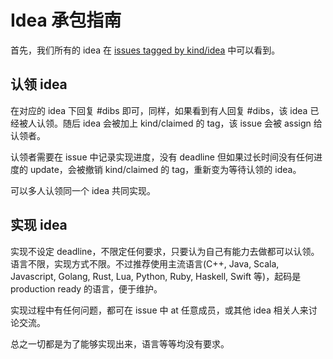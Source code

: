 # Idea 承包指南

首先，我们所有的 idea 在 [issues tagged by kind/idea](https://github.com/dyweb/mos/issues?utf8=%E2%9C%93&q=is%3Aissue%20label%3Akind%2Fidea%20) 中可以看到。

## 认领 idea

在对应的 idea 下回复 #dibs 即可，同样，如果看到有人回复 #dibs，该 idea 已经被人认领。随后 idea 会被加上 kind/claimed 的 tag，该 issue 会被 assign 给认领者。

认领者需要在 issue 中记录实现进度，没有 deadline 但如果过长时间没有任何进度的 update，会被撤销 kind/claimed 的 tag，重新变为等待认领的 idea。

可以多人认领同一个 idea 共同实现。

## 实现 idea

实现不设定 deadline，不限定任何要求，只要认为自己有能力去做都可以认领。语言不限，实现方式不限。不过推荐使用主流语言(C++, Java, Scala, Javascript, Golang, Rust, Lua, Python, Ruby, Haskell, Swift 等)，起码是 production ready 的语言，便于维护。

实现过程中有任何问题，都可在 issue 中 at 任意成员，或其他 idea 相关人来讨论交流。

总之一切都是为了能够实现出来，语言等等均没有要求。
